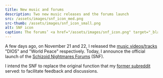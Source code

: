 ```yaml
---
title: New music and forums
description: Two new music releases and the forums launch
src: /assets/images/snf_icon_med.png
src-thumb: /assets/images/snf_icon_small.png
alt: SNF icon
caption: The forums’ <a href="/assets/images/snf_icon.png" target="_blank">icon</a>
---
```


A few days ago, on November 21 and 22, I released the [music videos/tracks](/music/) "DIOS" and "World Peace" respectively. Today, I announce the official launch of the <a href="https://schizoidnightmares.net/" target="_blank">Schizoid Nightmares Forums</a> (SNF).

I intend the SNF to replace the original function that my [former subreddit](/news/reddit-closure/) served: to facilitate feedback and discussions.